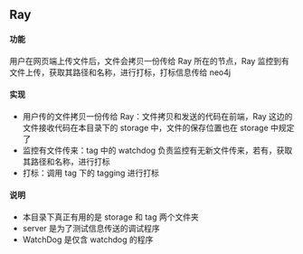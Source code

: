## Ray

#### 功能

用户在网页端上传文件后，文件会拷贝一份传给 Ray 所在的节点，Ray 监控到有文件上传，获取其路径和名称，进行打标，打标信息传给 neo4j

#### 实现

+ 用户传的文件拷贝一份传给 Ray：文件拷贝和发送的代码在前端，Ray 这边的文件接收代码在本目录下的 storage 中，文件的保存位置也在 storage 中规定了
+ 监控有文件传来：tag 中的 watchdog 负责监控有无新文件传来，若有，获取其路径和名称，进行打标
+ 打标：调用 tag 下的 tagging 进行打标

#### 说明

+ 本目录下真正有用的是 storage 和 tag 两个文件夹
+ server 是为了测试信息传送的调试程序
+ WatchDog 是仅含 watchdog 的程序

